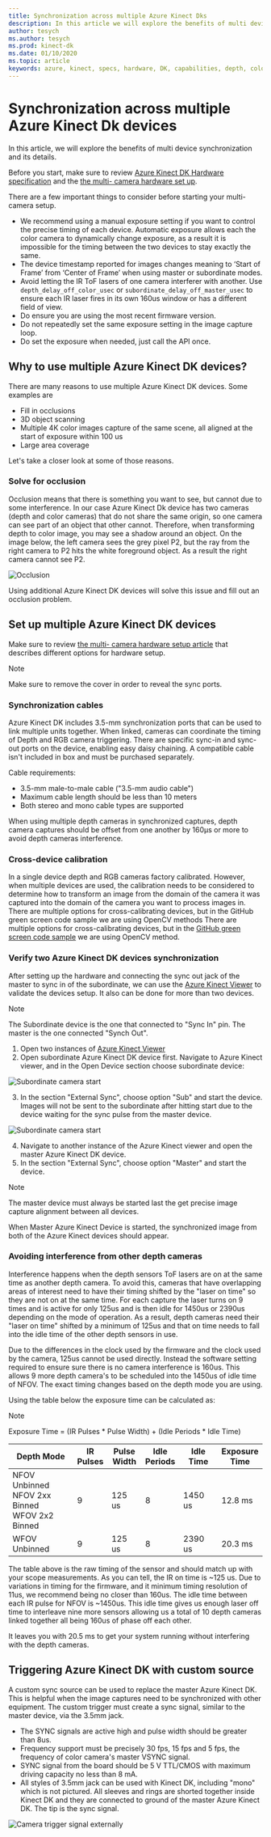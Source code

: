 ```yaml
---
title: Synchronization across multiple Azure Kinect Dks
description: In this article we will explore the benefits of multi device synchronization as well as all the insides how it is performed.
author: tesych
ms.author: tesych
ms.prod: kinect-dk
ms.date: 01/10/2020
ms.topic: article
keywords: azure, kinect, specs, hardware, DK, capabilities, depth, color, RGB, IMU, microphone, array, depth, multi, synchronization
---
```


# Synchronization across multiple Azure Kinect Dk devices

In this article, we will explore the benefits of multi device synchronization and its details.

Before you start, make sure to review [Azure Kinect DK Hardware specification](hardware-specification.md) and the [the multi- camera hardware set up](https://support.microsoft.com/help/4494429). 

There are a few important things to consider before starting your multi- camera setup. 

- We recommend using a manual exposure setting if you want to control the precise timing of each device. Automatic exposure allows each the color camera to dynamically change exposure, as a result it is impossible for the timing between the two devices to stay exactly the same.
- The device timestamp reported for images changes meaning to ‘Start of Frame’ from ‘Center of Frame’ when using master or subordinate modes.
- Avoid letting the IR ToF lasers of one camera interferer with another. Use ```depth_delay_off_color_usec``` or ```subordinate_delay_off_master_usec``` to ensure each IR laser fires in its own 160us window or has a different field of view.
- Do ensure you are using the most recent firmware version.
- Do not repeatedly set the same exposure setting in the image capture loop. 
- Do set the exposure when needed, just call the API once.


## Why to use multiple Azure Kinect DK devices?

There are many reasons to use multiple Azure Kinect DK devices. Some examples are
- Fill in occlusions
- 3D object scanning 
- Multiple 4K color images capture of the same scene, all aligned at the start of exposure within 100 us
- Large area coverage

Let's take a closer look at some of those reasons.

### Solve for occlusion

Occlusion means that there is something you want to see, but cannot due to some interference. In our case Azure Kinect Dk device has two cameras (depth and color cameras) that do not share the same origin, so one camera can see part of an object that other cannot. Therefore, when transforming depth to color image, you may see a shadow around an object.
On the image below, the left camera sees the grey pixel P2, but the ray from the right camera to P2 hits the white foreground object. As a result the right camera cannot see P2.

 ![Occlusion](./media/occlusion.png)

Using additional Azure Kinect DK devices will solve this issue and fill out an occlusion problem.

## Set up multiple Azure Kinect DK devices

Make sure to review [the multi- camera hardware setup article](https://support.microsoft.com/help/4494429) that describes different options for hardware setup. 

> [!NOTE]
> Make sure to remove the cover in order to reveal the sync ports.

### Synchronization cables

Azure Kinect DK includes 3.5-mm synchronization ports that can be used to link multiple units together. When linked, cameras can coordinate the timing of Depth and RGB camera triggering. There are specific sync-in and sync-out ports on the device, enabling easy daisy chaining. A compatible cable isn't included in box and must be purchased separately.

Cable requirements:

- 3.5-mm male-to-male cable ("3.5-mm audio cable")
- Maximum cable length should be less than 10 meters
- Both stereo and mono cable types are supported

When using multiple depth cameras in synchronized captures, depth camera captures should be offset from one another by 160μs or more to avoid depth cameras interference.

### Cross-device calibration

In a single device depth and RGB cameras factory calibrated. However, when multiple devices are used, the calibration needs to be considered to determine how to transform an image from the domain of the camera it was captured into the domain of the camera you want to process images in.
There are multiple options for cross-calibrating devices, but in the GitHub green screen code sample we are using OpenCV methods
There are multiple options for cross-calibrating devices, but in the [GitHub green screen code sample](https://github.com/microsoft/Azure-Kinect-Sensor-SDK/tree/develop/examples/green_screen) we are using OpenCV method.

### Verify two Azure Kinect DK devices synchronization

After setting up the hardware and connecting the sync out jack of the master to sync in of the subordinate, we can use the [Azure Kinect Viewer](azure-kinect-viewer.md) to validate the devices setup. It also can be done for more than two devices.

> [!NOTE]
> The Subordinate device is the one that connected to "Sync In" pin.
> The master is the one connected "Synch Out".

1. Open two instances of [Azure Kinect Viewer](azure-kinect-viewer.md)
2. Open subordinate Azure Kinect DK device first. Navigate to Azure Kinect viewer, and in the Open Device section choose subordinate device:

  ![Subordinate camera start](./media/open-device.png)

3. In the section "External Sync", choose option "Sub" and start the device. Images will not be sent to the subordinate after hitting start due to the device waiting for the sync pulse from the master device.

  ![Subordinate camera start](./media/sub-start.png)

4. Navigate to another instance of the Azure Kinect viewer and open the master Azure Kinect DK device.
5. In the section "External Sync", choose option "Master" and start the device.

> [!NOTE]
> The master device must always be started last the get precise image capture alignment between all devices.

When Master Azure Kinect Device is started, the synchronized image from both of the Azure Kinect devices should appear.

### Avoiding interference from other depth cameras

Interference happens when the depth sensors ToF lasers are on at the same time as another depth camera.
To avoid this, cameras that have overlapping areas of interest need to have their timing shifted by the "laser on time" so they are not on at the same time.  For each capture the laser turns on 9 times and is active for only 125us and is then idle for 1450us or 2390us depending on the mode of operation. As a result, depth cameras need their "laser on time" shifted by a minimum of 125us and that on time needs to fall into the idle time of the other depth sensors in use. 

Due to the differences in the clock used by the firmware and the clock used by the camera, 125us cannot be used directly. Instead the software setting required to ensure sure there is no camera interference is 160us. This allows 9 more depth camera's to be scheduled into the 1450us of idle time of NFOV. The exact timing changes based on the depth mode you are using.

Using the table below the exposure time can be calculated as:

> [!NOTE]
> Exposure Time = (IR Pulses * Pulse Width) + (Idle Periods * Idle Time)

Depth Mode | IR <br>Pulses | Pulse <br>Width  | Idle <br>Periods| Idle Time | Exposure <br> Time
-|-|-|-|-|-
NFOV Unbinned <br>  NFOV 2xx Binned <br> WFOV 2x2 Binned | 9 | 125 us | 8 | 1450 us | 12.8 ms 
WFOV Unbinned                                            | 9 | 125 us | 8 | 2390 us | 20.3 ms

The table above is the raw timing of the sensor and should match up with your scope measurements. As you can tell, the IR on time is ~125 us. Due to variations in timing for the firmware, and it minimum timing resolution of 11us, we recommend being no closer than 160us. The idle time between each IR pulse for NFOV is ~1450us. This idle time gives us enough laser off time to interleave nine more sensors allowing us a total of 10 depth cameras linked together all being 160us of phase off each other. 

It leaves you with 20.5 ms to get your system running without interfering with the depth cameras.

## Triggering Azure Kinect DK with custom source

A custom sync source can be used to replace the master Azure Kinect DK. This is helpful when the image captures need to be synchronized with other equipment. The custom trigger must create a sync signal, similar to the master device,  via the 3.5mm jack.

- The SYNC signals are active high and pulse width should be greater than 8us.
- Frequency support must be precisely 30 fps, 15 fps and 5 fps, the frequency of color camera's master VSYNC signal.
- SYNC signal from the board should be 5 V TTL/CMOS with maximum driving capacity no less than 8 mA.
- All styles of 3.5mm jack can be used with Kinect DK, including "mono" which is not pictured. All sleeves and rings are shorted together inside Kinect DK and they are connected to ground of the master Azure Kinect DK. The tip is the sync signal.

![Camera trigger signal externally](./media/resources/camera-trigger-signal.jpg)
